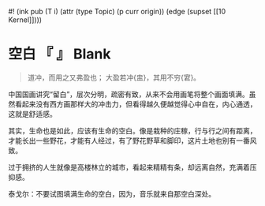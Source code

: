 #! (ink pub (T i) (attr (type Topic) (p curr origin)) (edge (supset [[10 Kernel]])))


# 空白 『  』 Blank

> 道冲，而用之又弗盈也；
> 大盈若冲{盅}，其用不穷{宭}。

中国国画讲究“留白”，层次分明，疏密有致，从来不会用画笔将整个画面填满。虽然看起来没有西方画那样大的冲击力，但看得越久便越觉得心中自在，内心通透，这就是舒适感。

其实，生命也是如此，应该有生命的空白。像是栽种的庄稼，行与行之间有距离，才能长出一些野花，才能有人经过，有了野花野草和脚印，这片土地也别有一番风致。

过于拥挤的人生就像是高楼林立的城市，看起来精精有条，却远离自然，充满着压抑感。

泰戈尔：不要试图填满生命的空白，因为，音乐就来自那空白深处。
